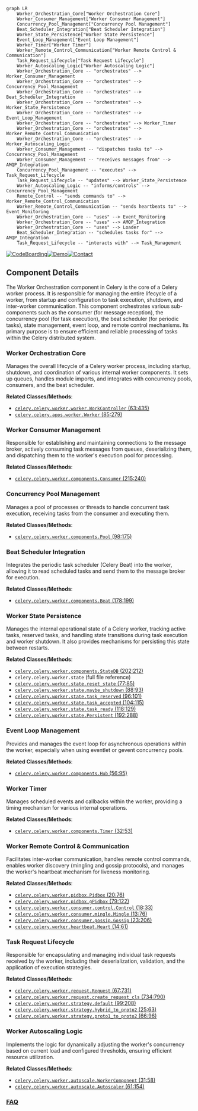 ```mermaid
graph LR
    Worker_Orchestration_Core["Worker Orchestration Core"]
    Worker_Consumer_Management["Worker Consumer Management"]
    Concurrency_Pool_Management["Concurrency Pool Management"]
    Beat_Scheduler_Integration["Beat Scheduler Integration"]
    Worker_State_Persistence["Worker State Persistence"]
    Event_Loop_Management["Event Loop Management"]
    Worker_Timer["Worker Timer"]
    Worker_Remote_Control_Communication["Worker Remote Control & Communication"]
    Task_Request_Lifecycle["Task Request Lifecycle"]
    Worker_Autoscaling_Logic["Worker Autoscaling Logic"]
    Worker_Orchestration_Core -- "orchestrates" --> Worker_Consumer_Management
    Worker_Orchestration_Core -- "orchestrates" --> Concurrency_Pool_Management
    Worker_Orchestration_Core -- "orchestrates" --> Beat_Scheduler_Integration
    Worker_Orchestration_Core -- "orchestrates" --> Worker_State_Persistence
    Worker_Orchestration_Core -- "orchestrates" --> Event_Loop_Management
    Worker_Orchestration_Core -- "orchestrates" --> Worker_Timer
    Worker_Orchestration_Core -- "orchestrates" --> Worker_Remote_Control_Communication
    Worker_Orchestration_Core -- "orchestrates" --> Worker_Autoscaling_Logic
    Worker_Consumer_Management -- "dispatches tasks to" --> Concurrency_Pool_Management
    Worker_Consumer_Management -- "receives messages from" --> AMQP_Integration
    Concurrency_Pool_Management -- "executes" --> Task_Request_Lifecycle
    Task_Request_Lifecycle -- "updates" --> Worker_State_Persistence
    Worker_Autoscaling_Logic -- "informs/controls" --> Concurrency_Pool_Management
    Remote_Control -- "sends commands to" --> Worker_Remote_Control_Communication
    Worker_Remote_Control_Communication -- "sends heartbeats to" --> Event_Monitoring
    Worker_Orchestration_Core -- "uses" --> Event_Monitoring
    Worker_Orchestration_Core -- "uses" --> AMQP_Integration
    Worker_Orchestration_Core -- "uses" --> Loader
    Beat_Scheduler_Integration -- "schedules tasks for" --> AMQP_Integration
    Task_Request_Lifecycle -- "interacts with" --> Task_Management
```
[![CodeBoarding](https://img.shields.io/badge/Generated%20by-CodeBoarding-9cf?style=flat-square)](https://github.com/CodeBoarding/CodeBoarding)[![Demo](https://img.shields.io/badge/Try%20our-Demo-blue?style=flat-square)](https://www.codeboarding.org/demo)[![Contact](https://img.shields.io/badge/Contact%20us%20-%20contact@codeboarding.org-lightgrey?style=flat-square)](mailto:contact@codeboarding.org)

## Component Details

The Worker Orchestration component in Celery is the core of a Celery worker process. It is responsible for managing the entire lifecycle of a worker, from startup and configuration to task execution, shutdown, and inter-worker communication. This component orchestrates various sub-components such as the consumer (for message reception), the concurrency pool (for task execution), the beat scheduler (for periodic tasks), state management, event loop, and remote control mechanisms. Its primary purpose is to ensure efficient and reliable processing of tasks within the Celery distributed system.

### Worker Orchestration Core
Manages the overall lifecycle of a Celery worker process, including startup, shutdown, and coordination of various internal worker components. It sets up queues, handles module imports, and integrates with concurrency pools, consumers, and the beat scheduler.


**Related Classes/Methods**:

- <a href="https://github.com/celery/celery/blob/master/celery/worker/worker.py#L63-L435" target="_blank" rel="noopener noreferrer">`celery.celery.worker.worker.WorkController` (63:435)</a>
- <a href="https://github.com/celery/celery/blob/master/celery/apps/worker.py#L85-L279" target="_blank" rel="noopener noreferrer">`celery.celery.apps.worker.Worker` (85:279)</a>


### Worker Consumer Management
Responsible for establishing and maintaining connections to the message broker, actively consuming task messages from queues, deserializing them, and dispatching them to the worker's execution pool for processing.


**Related Classes/Methods**:

- <a href="https://github.com/celery/celery/blob/master/celery/worker/components.py#L215-L240" target="_blank" rel="noopener noreferrer">`celery.celery.worker.components.Consumer` (215:240)</a>


### Concurrency Pool Management
Manages a pool of processes or threads to handle concurrent task execution, receiving tasks from the consumer and executing them.


**Related Classes/Methods**:

- <a href="https://github.com/celery/celery/blob/master/celery/worker/components.py#L98-L175" target="_blank" rel="noopener noreferrer">`celery.celery.worker.components.Pool` (98:175)</a>


### Beat Scheduler Integration
Integrates the periodic task scheduler (Celery Beat) into the worker, allowing it to read scheduled tasks and send them to the message broker for execution.


**Related Classes/Methods**:

- <a href="https://github.com/celery/celery/blob/master/celery/worker/components.py#L178-L199" target="_blank" rel="noopener noreferrer">`celery.celery.worker.components.Beat` (178:199)</a>


### Worker State Persistence
Manages the internal operational state of a Celery worker, tracking active tasks, reserved tasks, and handling state transitions during task execution and worker shutdown. It also provides mechanisms for persisting this state between restarts.


**Related Classes/Methods**:

- <a href="https://github.com/celery/celery/blob/master/celery/worker/components.py#L202-L212" target="_blank" rel="noopener noreferrer">`celery.celery.worker.components.StateDB` (202:212)</a>
- `celery.celery.worker.state` (full file reference)
- <a href="https://github.com/celery/celery/blob/master/celery/worker/state.py#L77-L85" target="_blank" rel="noopener noreferrer">`celery.celery.worker.state.reset_state` (77:85)</a>
- <a href="https://github.com/celery/celery/blob/master/celery/worker/state.py#L88-L93" target="_blank" rel="noopener noreferrer">`celery.celery.worker.state.maybe_shutdown` (88:93)</a>
- <a href="https://github.com/celery/celery/blob/master/celery/worker/state.py#L96-L101" target="_blank" rel="noopener noreferrer">`celery.celery.worker.state.task_reserved` (96:101)</a>
- <a href="https://github.com/celery/celery/blob/master/celery/worker/state.py#L104-L115" target="_blank" rel="noopener noreferrer">`celery.celery.worker.state.task_accepted` (104:115)</a>
- <a href="https://github.com/celery/celery/blob/master/celery/worker/state.py#L118-L129" target="_blank" rel="noopener noreferrer">`celery.celery.worker.state.task_ready` (118:129)</a>
- <a href="https://github.com/celery/celery/blob/master/celery/worker/state.py#L192-L288" target="_blank" rel="noopener noreferrer">`celery.celery.worker.state.Persistent` (192:288)</a>


### Event Loop Management
Provides and manages the event loop for asynchronous operations within the worker, especially when using eventlet or gevent concurrency pools.


**Related Classes/Methods**:

- <a href="https://github.com/celery/celery/blob/master/celery/worker/components.py#L56-L95" target="_blank" rel="noopener noreferrer">`celery.celery.worker.components.Hub` (56:95)</a>


### Worker Timer
Manages scheduled events and callbacks within the worker, providing a timing mechanism for various internal operations.


**Related Classes/Methods**:

- <a href="https://github.com/celery/celery/blob/master/celery/worker/components.py#L32-L53" target="_blank" rel="noopener noreferrer">`celery.celery.worker.components.Timer` (32:53)</a>


### Worker Remote Control & Communication
Facilitates inter-worker communication, handles remote control commands, enables worker discovery (mingling and gossip protocols), and manages the worker's heartbeat mechanism for liveness monitoring.


**Related Classes/Methods**:

- <a href="https://github.com/celery/celery/blob/master/celery/worker/pidbox.py#L20-L76" target="_blank" rel="noopener noreferrer">`celery.celery.worker.pidbox.Pidbox` (20:76)</a>
- <a href="https://github.com/celery/celery/blob/master/celery/worker/pidbox.py#L79-L122" target="_blank" rel="noopener noreferrer">`celery.celery.worker.pidbox.gPidbox` (79:122)</a>
- <a href="https://github.com/celery/celery/blob/master/celery/worker/consumer/control.py#L18-L33" target="_blank" rel="noopener noreferrer">`celery.celery.worker.consumer.control.Control` (18:33)</a>
- <a href="https://github.com/celery/celery/blob/master/celery/worker/consumer/mingle.py#L13-L76" target="_blank" rel="noopener noreferrer">`celery.celery.worker.consumer.mingle.Mingle` (13:76)</a>
- <a href="https://github.com/celery/celery/blob/master/celery/worker/consumer/gossip.py#L23-L206" target="_blank" rel="noopener noreferrer">`celery.celery.worker.consumer.gossip.Gossip` (23:206)</a>
- <a href="https://github.com/celery/celery/blob/master/celery/worker/heartbeat.py#L14-L61" target="_blank" rel="noopener noreferrer">`celery.celery.worker.heartbeat.Heart` (14:61)</a>


### Task Request Lifecycle
Responsible for encapsulating and managing individual task requests received by the worker, including their deserialization, validation, and the application of execution strategies.


**Related Classes/Methods**:

- <a href="https://github.com/celery/celery/blob/master/celery/worker/request.py#L67-L731" target="_blank" rel="noopener noreferrer">`celery.celery.worker.request.Request` (67:731)</a>
- <a href="https://github.com/celery/celery/blob/master/celery/worker/request.py#L734-L790" target="_blank" rel="noopener noreferrer">`celery.celery.worker.request.create_request_cls` (734:790)</a>
- <a href="https://github.com/celery/celery/blob/master/celery/worker/strategy.py#L99-L208" target="_blank" rel="noopener noreferrer">`celery.celery.worker.strategy.default` (99:208)</a>
- <a href="https://github.com/celery/celery/blob/master/celery/worker/strategy.py#L25-L63" target="_blank" rel="noopener noreferrer">`celery.celery.worker.strategy.hybrid_to_proto2` (25:63)</a>
- <a href="https://github.com/celery/celery/blob/master/celery/worker/strategy.py#L66-L96" target="_blank" rel="noopener noreferrer">`celery.celery.worker.strategy.proto1_to_proto2` (66:96)</a>


### Worker Autoscaling Logic
Implements the logic for dynamically adjusting the worker's concurrency based on current load and configured thresholds, ensuring efficient resource utilization.


**Related Classes/Methods**:

- <a href="https://github.com/celery/celery/blob/master/celery/worker/autoscale.py#L31-L58" target="_blank" rel="noopener noreferrer">`celery.celery.worker.autoscale.WorkerComponent` (31:58)</a>
- <a href="https://github.com/celery/celery/blob/master/celery/worker/autoscale.py#L61-L154" target="_blank" rel="noopener noreferrer">`celery.celery.worker.autoscale.Autoscaler` (61:154)</a>




### [FAQ](https://github.com/CodeBoarding/GeneratedOnBoardings/tree/main?tab=readme-ov-file#faq)
